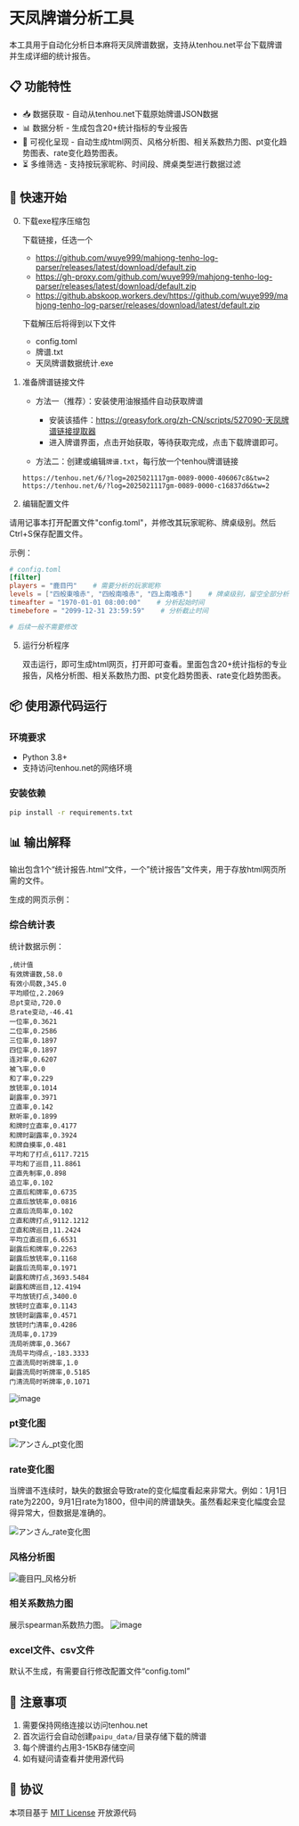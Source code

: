
# 天凤牌谱分析工具

本工具用于自动化分析日本麻将天凤牌谱数据，支持从tenhou.net平台下载牌谱并生成详细的统计报告。

## 📋 功能特性

- 📥 数据获取 - 自动从tenhou.net下载原始牌谱JSON数据
- 📊 数据分析 - 生成包含20+统计指标的专业报告
- 🎨 可视化呈现 - 自动生成html网页、风格分析图、相关系数热力图、pt变化趋势图表、rate变化趋势图表。
- ⏳ 多维筛选 - 支持按玩家昵称、时间段、牌桌类型进行数据过滤

## 🚀 快速开始
0. 下载exe程序压缩包
   
    下载链接，任选一个
    - https://github.com/wuye999/mahjong-tenho-log-parser/releases/latest/download/default.zip
    - https://gh-proxy.com/github.com/wuye999/mahjong-tenho-log-parser/releases/latest/download/default.zip
    - https://github.abskoop.workers.dev/https://github.com/wuye999/mahjong-tenho-log-parser/releases/download/latest/default.zip
   
    下载解压后将得到以下文件
    - config.toml
    - 牌谱.txt
    - 天凤牌谱数据统计.exe

2. 准备牌谱链接文件
   
   - 方法一（推荐）：安装使用油猴插件自动获取牌谱
      - 安装该插件：https://greasyfork.org/zh-CN/scripts/527090-天凤牌谱链接提取器
      - 进入牌谱界面，点击开始获取，等待获取完成，点击下载牌谱即可。

   - 方法二：创建或编辑`牌谱.txt`，每行放一个tenhou牌谱链接
   ```
   https://tenhou.net/6/?log=2025021117gm-0089-0000-406067c8&tw=2
   https://tenhou.net/6/?log=2025021117gm-0089-0000-c16837d6&tw=2
   ```

4. 编辑配置文件


请用记事本打开配置文件"config.toml"，并修改其玩家昵称、牌桌级别。然后Ctrl+S保存配置文件。


示例：


   ```toml
   # config.toml
   [filter]
   players = "鹿目円"    # 需要分析的玩家昵称
   levels = ["四般東喰赤", "四般南喰赤", "四上南喰赤"]    # 牌桌级别，留空全部分析
   timeafter = "1970-01-01 08:00:00"    # 分析起始时间
   timebefore = "2099-12-31 23:59:59"    # 分析截止时间

   # 后续一般不需要修改

   ```

5. 运行分析程序
   
   双击运行，即可生成html网页，打开即可查看。里面包含20+统计指标的专业报告，风格分析图、相关系数热力图、pt变化趋势图表、rate变化趋势图表。
   
## 📦 使用源代码运行

### 环境要求
- Python 3.8+
- 支持访问tenhou.net的网络环境

### 安装依赖
```bash
pip install -r requirements.txt
```


## 📊 输出解释
输出包含1个“统计报告.html“文件，一个”统计报告”文件夹，用于存放html网页所需的文件。

生成的网页示例：

### 综合统计表
统计数据示例：
```csv
,统计值
有效牌谱数,58.0
有效小局数,345.0
平均顺位,2.2069
总pt变动,720.0
总rate变动,-46.41
一位率,0.3621
二位率,0.2586
三位率,0.1897
四位率,0.1897
连对率,0.6207
被飞率,0.0
和了率,0.229
放铳率,0.1014
副露率,0.3971
立直率,0.142
默听率,0.1899
和牌时立直率,0.4177
和牌时副露率,0.3924
和牌自摸率,0.481
平均和了打点,6117.7215
平均和了巡目,11.8861
立直先制率,0.898
追立率,0.102
立直后和牌率,0.6735
立直后放铳率,0.0816
立直后流局率,0.102
立直和牌打点,9112.1212
立直和牌巡目,11.2424
平均立直巡目,6.6531
副露后和牌率,0.2263
副露后放铳率,0.1168
副露后流局率,0.1971
副露和牌打点,3693.5484
副露和牌巡目,12.4194
平均放铳打点,3400.0
放铳时立直率,0.1143
放铳时副露率,0.4571
放铳时门清率,0.4286
流局率,0.1739
流局听牌率,0.3667
流局平均得点,-183.3333
立直流局时听牌率,1.0
副露流局时听牌率,0.5185
门清流局时听牌率,0.1071
```

![image](https://github.com/user-attachments/assets/5e2aeb80-4e25-4aa5-8c45-0bf10dfd3b9b)

### pt变化图

![アンさん_pt变化图](https://github.com/user-attachments/assets/3012261e-c680-4885-be21-a51fd59cb510)


### rate变化图

当牌谱不连续时，缺失的数据会导致rate的变化幅度看起来非常大。例如：1月1日rate为2200，9月1日rate为1800，但中间的牌谱缺失。虽然看起来变化幅度会显得异常大，但数据是准确的。

![アンさん_rate变化图](https://github.com/user-attachments/assets/7de8d8b9-29f5-45f0-98f7-e135876ee609)



### 风格分析图

![鹿目円_风格分析](https://github.com/user-attachments/assets/19cba814-5b1c-4645-af1f-1ec398d7635e)

### 相关系数热力图
展示spearman系数热力图。
![image](https://github.com/user-attachments/assets/b021ecf9-ba9d-48d2-885f-ff7090d69845)

### excel文件、csv文件
默认不生成，有需要自行修改配置文件“config.toml”

## 📌 注意事项

1. 需要保持网络连接以访问tenhou.net
2. 首次运行会自动创建`paipu_data/`目录存储下载的牌谱
3. 每个牌谱约占用3-15KB存储空间
4. 如有疑问请查看并使用源代码

## 📄 协议

本项目基于 [MIT License](LICENSE) 开放源代码
